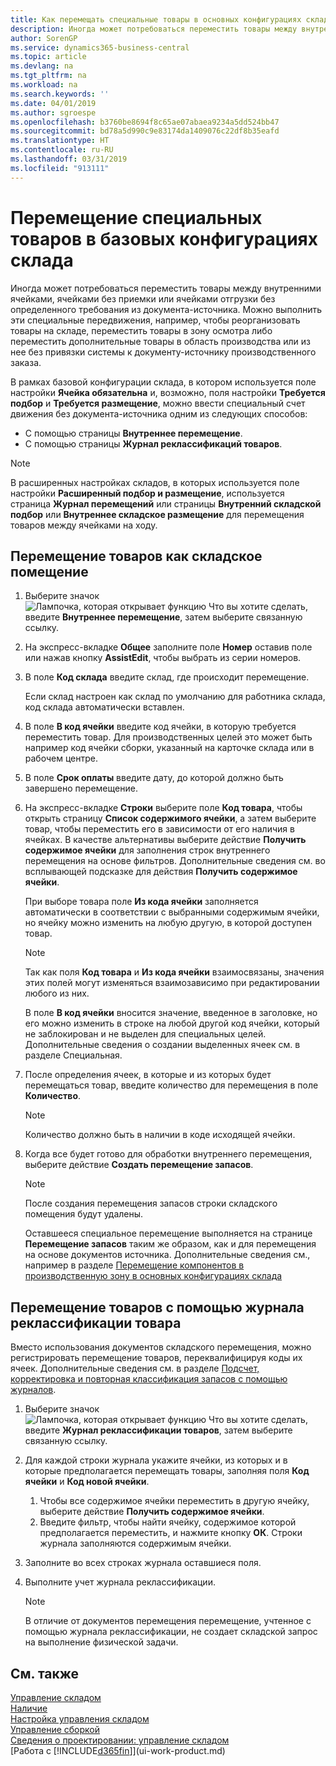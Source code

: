 ```yaml
---
title: Как перемещать специальные товары в основных конфигурациях склада | Документы Майкрософт
description: Иногда может потребоваться переместить товары между внутренними ячейками, ячейками без приемки или ячейками отгрузки без определенного требования из документа-источника. Можно выполнить эти специальные передвижения, например, чтобы реорганизовать товары на складе, переместить товары в зону осмотра либо переместить дополнительные товары в область производства или из нее без привязки системы к документу-источнику производственного заказа.
author: SorenGP
ms.service: dynamics365-business-central
ms.topic: article
ms.devlang: na
ms.tgt_pltfrm: na
ms.workload: na
ms.search.keywords: ''
ms.date: 04/01/2019
ms.author: sgroespe
ms.openlocfilehash: b3760be8694f8c65ae07abaea9234a5dd524bb47
ms.sourcegitcommit: bd78a5d990c9e83174da1409076c22df8b35eafd
ms.translationtype: HT
ms.contentlocale: ru-RU
ms.lasthandoff: 03/31/2019
ms.locfileid: "913111"
---
```

# <a name="move-items-ad-hoc-in-basic-warehouse-configurations"></a>Перемещение специальных товаров в базовых конфигурациях склада
Иногда может потребоваться переместить товары между внутренними ячейками, ячейками без приемки или ячейками отгрузки без определенного требования из документа-источника. Можно выполнить эти специальные передвижения, например, чтобы реорганизовать товары на складе, переместить товары в зону осмотра либо переместить дополнительные товары в область производства или из нее без привязки системы к документу-источнику производственного заказа.  

В рамках базовой конфигурации склада, в котором используется поле настройки **Ячейка обязательна** и, возможно, поля настройки **Требуется подбор** и **Требуется размещение**, можно ввести специальный счет движения без документа-источника одним из следующих способов:  

- С помощью страницы **Внутреннее перемещение**.  
- С помощью страницы **Журнал реклассификаций товаров**.  

> [!NOTE]  
>  В расширенных настройках складов, в которых используется поле настройки **Расширенный подбор и размещение**, используется страница **Журнал перемещений** или страницы **Внутренний складской подбор** или **Внутреннее складское размещение** для перемещения товаров между ячейками на ходу.  

## <a name="to-move-items-as-an-internal-movement"></a>Перемещение товаров как складское помещение  
1.  Выберите значок ![Лампочка, которая открывает функцию Что вы хотите сделать](media/ui-search/search_small.png "Что вы хотите сделать"), введите **Внутреннее перемещение**, затем выберите связанную ссылку.  
2.  На экспресс-вкладке **Общее** заполните поле **Номер** оставив поле или нажав кнопку **AssistEdit**, чтобы выбрать из серии номеров.  
3.  В поле **Код склада** введите склад, где происходит перемещение.  

    Если склад настроен как склад по умолчанию для работника склада, код склада автоматически вставлен.  
4.  В поле **В код ячейки** введите код ячейки, в которую требуется переместить товар. Для производственных целей это может быть например код ячейки сборки, указанный на карточке склада или в рабочем центре.  
5.  В поле **Срок оплаты** введите дату, до которой должно быть завершено перемещение.  
6.  На экспресс-вкладке **Строки** выберите поле **Код товара**, чтобы открыть страницу **Список содержимого ячейки**, а затем выберите товар, чтобы переместить его в зависимости от его наличия в ячейках. В качестве альтернативы выберите действие **Получить содержимое ячейки** для заполнения строк внутреннего перемещения на основе фильтров. Дополнительные сведения см. во всплывающей подсказке для действия **Получить содержимое ячейки**.   

    При выборе товара поле **Из кода ячейки** заполняется автоматически в соответствии с выбранными содержимым ячейки, но ячейку можно изменить на любую другую, в которой доступен товар.  

    > [!NOTE]  
    >  Так как поля **Код товара** и **Из кода ячейки** взаимосвязаны, значения этих полей могут изменяться взаимозависимо при редактировании любого из них.  

    В поле **В код ячейки** вносится значение, введенное в заголовке, но его можно изменить в строке на любой другой код ячейки, который не заблокирован и не выделен для специальных целей. Дополнительные сведения о создании выделенных ячеек см. в разделе Специальная.  
7.  После определения ячеек, в которые и из которых будет перемещаться товар, введите количество для перемещения в поле **Количество**.  

    > [!NOTE]  
    >  Количество должно быть в наличии в коде исходящей ячейки.  

8.  Когда все будет готово для обработки внутреннего перемещения, выберите действие **Создать перемещение запасов**.  

    > [!NOTE]  
    >  После создания перемещения запасов строки складского помещения будут удалены.  

    Оставшееся специальное перемещение выполняется на странице **Перемещение запасов** таким же образом, как и для перемещения на основе документов источника. Дополнительные сведения см., например в разделе [Перемещение компонентов в производственную зону в основных конфигурациях склада](warehouse-how-to-move-components-to-an-operation-area-in-basic-warehousing.md)  

## <a name="to-move-items-with-the-item-reclassification-journal"></a>Перемещение товаров с помощью журнала реклассификации товара
Вместо использования документов складского перемещения, можно регистрировать перемещение товаров, переквалифицируя коды их ячеек. Дополнительные сведения см. в разделе [Подсчет, корректировка и повторная классификация запасов с помощью журналов](inventory-how-count-adjust-reclassify.md).   
1.  Выберите значок ![Лампочка, которая открывает функцию Что вы хотите сделать](media/ui-search/search_small.png "Что вы хотите сделать"), введите **Журнал реклассификации товаров**, затем выберите связанную ссылку.  
2.  Для каждой строки журнала укажите ячейки, из которых и в которые предполагается перемещать товары, заполняя поля **Код ячейки** и **Код новой ячейки**.  

    1.  Чтобы все содержимое ячейки переместить в другую ячейку, выберите действие **Получить содержимое ячейки**.  
    2.  Введите фильтр, чтобы найти ячейку, содержимое которой предполагается переместить, и нажмите кнопку **ОК**. Строки журнала заполняются содержимым ячейки.  
3.  Заполните во всех строках журнала оставшиеся поля.   
4.  Выполните учет журнала реклассификации.  

    > [!NOTE]  
    >  В отличие от документов перемещения перемещение, учтенное с помощью журнала реклассификации, не создает складской запрос на выполнение физической задачи.  

## <a name="see-also"></a>См. также  
[Управление складом](warehouse-manage-warehouse.md)  
[Наличие](inventory-manage-inventory.md)  
[Настройка управления складом](warehouse-setup-warehouse.md)     
[Управление сборкой](assembly-assemble-items.md)    
[Сведения о проектировании: управление складом](design-details-warehouse-management.md)  
[Работа с [!INCLUDE[d365fin](includes/d365fin_md.md)]](ui-work-product.md)
